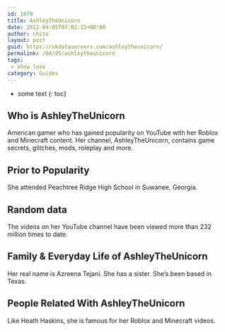 ```yaml
---
id: 1479
title: AshleyTheUnicorn
date: 2012-04-05T07:02:15+00:00
author: chito
layout: post
guid: https://ukdataservers.com/ashleytheunicorn/
permalink: /04/05/ashleytheunicorn
tags:
 - show love
category: Guides
---
```


* some text
{: toc}


## Who is  AshleyTheUnicorn
                  
                  
                  
American gamer who has gained popularity on YouTube with her Roblox and Minecraft content. Her channel, AshleyTheUnicorn, contains game secrets, glitches, mods, roleplay and more. 
                  
                
                
                
## Prior to Popularity 
                  
                  
                  
She attended Peachtree Ridge High School in Suwanee, Georgia. 
                  
                
                
                
## Random data 
                  
                  
                  
The videos on her YouTube channel have been viewed more than 232 million times to date. 
                  
                
                
                
## Family & Everyday Life of AshleyTheUnicorn
                  
                  
                  
Her real name is Azreena Tejani. She has a sister. She&#8217;s been based in Texas.
                  
                
                
                
## People Related With  AshleyTheUnicorn
                  
                  
                  
Like Heath Haskins, she is famous for her Roblox and Minecraft videos.
                  
                
              
            
          
          
          
    
    
  
